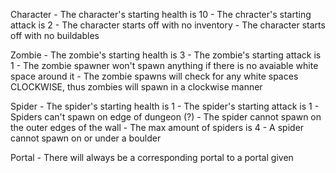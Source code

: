 Character
    -   The character's starting health is 10
    -   The chracter's starting attack is 2
    -   The character starts off with no inventory
    -   The character starts off with no buildables

Zombie
    -   The zombie's starting health is 3
    -   The zombie's starting attack is 1
    -   The zombie spawner won't spawn anything if there is no avaiable white   space around it
    -   The zombie spawns will check for any white spaces CLOCKWISE, thus zombies will spawn in a clockwise manner 

Spider
    -   The spider's starting health is 1
    -   The spider's starting attack is 1
    -   Spiders can't spawn on edge of dungeon (?)
    -   The spider cannot spawn on the outer edges of the wall
    -   The max amount of spiders is 4
    -   A spider cannot spawn on or under a boulder

Portal 
    -   There will always be a corresponding portal to a portal given